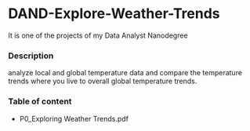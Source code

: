 # DAND-Explore-Weather-Trends

It is one of the projects of my Data Analyst Nanodegree

### Description

analyze local and global temperature data and compare the temperature trends where you live to overall global temperature trends.

### Table of content
- P0_Exploring Weather Trends.pdf

